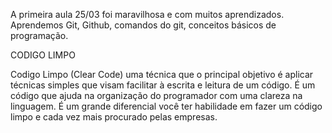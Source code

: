 A primeira aula 25/03 foi maravilhosa e com muitos aprendizados. Aprendemos Git, Github, comandos do git, conceitos básicos de programação. 

CODIGO LIMPO 

Codigo Limpo (Clear Code) uma técnica que o principal objetivo é aplicar técnicas simples que visam facilitar à escrita e leitura de um código.  É um código que ajuda na organização do programador com uma clareza na linguagem. 
É um grande diferencial você ter habilidade em fazer um código limpo e cada vez mais procurado pelas empresas.  
